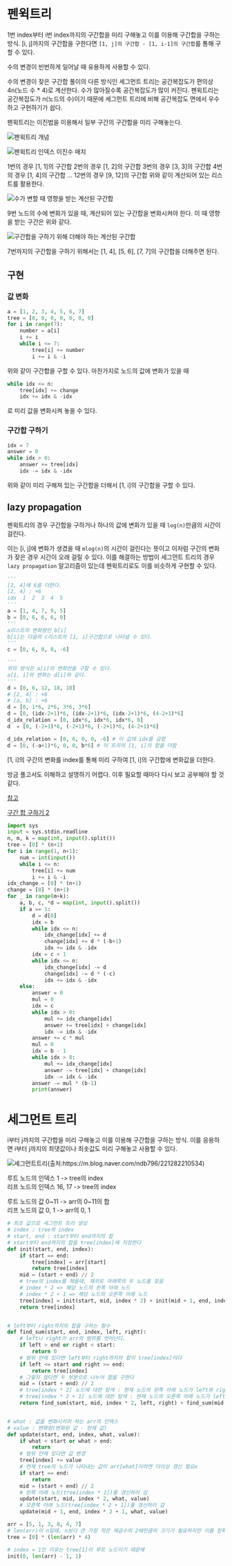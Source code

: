 # 펜윅트리

1번 index부터 i번 index까지의 구간합을 미리 구해놓고 이를 이용해 구간합을 구하는 방식. [i, j]까지의 구간합을 구한다면 `[1, j]의 구간합 - [1, i-1]의 구간합`를 통해 구할 수 있다.

수의 변경이 빈번하게 일어날 때 유용하게 사용할 수 있다.

수의 변경이 잦은 구간합 풀이의 다른 방식인 세그먼트 트리는 공간복잡도가 편의상 4n(노드 수 \* 4)로 계산한다. 수가 많아질수록 공간복잡도가 많이 커진다. 펜윅트리는 공간복잡도가 n(노드의 수)이기 때문에 세그먼트 트리에 비해 공간복잡도 면에서 우수하고 구현하기가 쉽다.

펜윅트리는 이진법을 이용해서 일부 구간의 구간합을 미리 구해놓는다.

![펜윅트리 개념](./assets_구간합/2023-02-08-20-04-56-image.png)

![펜윅트리 인덱스 이진수 매치](./assets_구간합/2023-02-08-20-08-08-image.png)

1번의 경우 [1, 1]의 구간합
2번의 경우 [1, 2]의 구간합
3번의 경우 [3, 3]의 구간합
4번의 경우 [1, 4]의 구간합
...
12번의 경우 [9, 12]의 구간합
위와 같이 계산되어 있는 리스트를 활용한다.

![수가 변할 때 영향을 받는 계산된 구간합](./assets_구간합/2023-02-08-20-21-45-image.png)

9번 노드의 수에 변화가 있을 때, 계산되어 있는 구간합을 변화시켜야 한다. 이 때 영향을 받는 구간은 위와 같다.

![구간합을 구하기 위해 더해야 하는 계산된 구간합](./assets_구간합/2023-02-08-20-30-25-image.png)

7번까지의 구간합을 구하기 위해서는 [1, 4], [5, 6], [7, 7]의 구간합을 더해주면 된다.

## 구현

### 값 변화

```python
a = [1, 2, 3, 4, 5, 6, 7]
tree = [0, 0, 0, 0, 0, 0, 0]
for i in range(7):
    number = a[i]
    i += i
    while i <= 7:
        tree[i] += number
        i += i & -i
```

위와 같이 구간합을 구할 수 있다. 마찬가지로 노드의 값에 변화가 있을 때

```python
while idx <= n:
    tree[idx] += change
    idx += idx & -idx
```

로 미리 값을 변화시켜 놓을 수 있다.

### 구간합 구하기

```python
idx = 7
answer = 0
while idx > 0:
    answer += tree[idx]
    idx -= idx & -idx
```

위와 같이 미리 구해져 있는 구간합을 더해서 [1, i]의 구간합을 구할 수 있다.

## lazy propagation

펜윅트리의 경우 구간합을 구하거나 하나의 값에 변화가 있을 때 `log(n)`만큼의 시간이 걸린다.

이는 [i, j]에 변화가 생겼을 때 `mlog(n)`의 시간이 걸린다는 뜻이고 이처럼 구간의 변화가 잦은 경우 시간이 오래 걸릴 수 있다. 이를 해결하는 방법이 세그먼트 트리의 경우 `lazy propagation` 알고리즘이 있는데 펜윅트리로도 이를 비슷하게 구현할 수 있다.

```python
'''
[2, 4]에 6을 더한다.
[2, 4] : +6
idx  1  2  3  4  5
'''
a = [1, 4, 7, 9, 5]
b = [0, 6, 6, 6, 0]
'''
a리스트의 변화량인 b[i]
b[i]는 다음의 c리스트의 [1, i]구간합으로 나타낼 수 있다.
'''
c = [0, 6, 0, 0, -6]

'''
위의 방식은 a[i]의 변화만을 구할 수 있다.
a[1, i]의 변화는 d[i]와 같다.
'''
d = [0, 6, 12, 18, 18]
# [2, 4] : +6
# [a, b] : +6
d = [0, 1*6, 2*6, 3*6, 3*6]
d = [0, (idx-2+1)*6, (idx-2+1)*6, (idx-2+1)*6, (4-2+1)*6]
d_idx_relation = [0, idx*6, idx*6, idx*6, 0]
d  = [0, (-2+1)*6, (-2+1)*6, (-2+1)*6, (4-2+1)*6]

d_idx_relation = [0, 6, 0, 0, -6] # 이 값에 idx를 곱함
d = [0, (-a+1)*6, 0, 0, b*6] # 이 트리의 [1, i]의 합을 더함
```

[1, i]의 구간의 변화를 index를 통해 미리 구하여 [1, i]의 구간합에 변화값을 더한다.

방금 풀고서도 이해하고 설명하기 어렵다. 이후 필요할 때마다 다시 보고 공부해야 할 것 같다.

[참고](https://nahwasa.com/entry/%ED%8E%9C%EC%9C%85-%ED%8A%B8%EB%A6%ACFenwick-tree-BIT-%EA%B8%B0%EB%B3%B8-2D-lazy-propagationrange-update-point-query-range-update-range-query#%EC%9D%91%EC%9A%A9_3_:_%EA%B5%AC%EA%B0%84_%EC%97%85%EB%8D%B0%EC%9D%B4%ED%8A%B8,_%EA%B5%AC%EA%B0%84_%EA%B0%92_%ED%9A%8D%EB%93%9D)

[구간 합 구하기 2](https://www.acmicpc.net/problem/10999)

```python
import sys
input = sys.stdin.readline
n, m, k = map(int, input().split())
tree = [0] * (n+1)
for i in range(1, n+1):
    num = int(input())
    while i <= n:
        tree[i] += num
        i += i & -i
idx_change = [0] * (n+1)
change = [0] * (n+1)
for _ in range(m+k):
    a, b, c, *d = map(int, input().split())
    if a == 1:
        d = d[0]
        idx = b
        while idx <= n:
            idx_change[idx] += d
            change[idx] += d * (-b+1)
            idx += idx & -idx
        idx = c + 1
        while idx <= n:
            idx_change[idx] -= d
            change[idx] -= d * (-c)
            idx += idx & -idx
    else:
        answer = 0
        mul = 0
        idx = c
        while idx > 0:
            mul += idx_change[idx]
            answer += tree[idx] + change[idx]
            idx -= idx & -idx
        answer += c * mul
        mul = 0
        idx = b - 1
        while idx > 0:
            mul += idx_change[idx]
            answer -= tree[idx] + change[idx]
            idx -= idx & -idx
        answer -= mul * (b-1)
        print(answer)
```

# 세그먼트 트리

i부터 j까지의 구간합을 미리 구해놓고 이를 이용해 구간합을 구하는 방식. 이를 응용하면 i부터 j까지의 최댓값이나 최솟값도 미리 구해놓고 사용할 수 있다.

![세그먼트트리(출처:https://m.blog.naver.com/ndb796/221282210534)](./assets_구간합/segment_tree.png)

루트 노드의 인덱스 1 -> tree의 index  
리프 노드의 인덱스 16, 17 -> tree의 index

루트 노드의 값 0\~11 -> arr의 0\~11의 합  
리프 노드의 값 0, 1 -> arr의 0, 1

```python
# 최초 값으로 세그먼트 트리 생성
# index : tree의 index
# start, end : start부터 end까지의 합
# start부터 end까지의 합을 tree[index]에 저장한다
def init(start, end, index):
    if start == end:
        tree[index] = arr[start]
        return tree[index]
    mid = (start + end) // 2
    # tree의 index를 채울때, 재귀로 아래쪽의 두 노드를 찾음
    # index * 2 => 해당 노드의 왼쪽 아래 노드
    # index * 2 + 1 => 해당 노드의 오른쪽 아래 노드
    tree[index] = init(start, mid, index * 2) + init(mid + 1, end, index * 2 + 1)
    return tree[index]


# left부터 right까지의 합을 구하는 함수
def find_sum(start, end, index, left, right):
    # left나 right가 arr의 범위를 벗어난다.
    if left > end or right < start:
        return 0
    # 범위 안에 있다면 left부터 right까지의 합이 tree[index]이다
    if left <= start and right >= end:
        return tree[index]
    # 그렇지 않다면 두 부분으로 나누어 합을 구한다
    mid = (start + end) // 2
    # tree[index * 2] 노드에 대한 탐색 : 현재 노드의 왼쪽 아래 노드가 left와 right 사이의 arr값들의 합인가?
    # tree[index * 2 + 1] 노드에 대한 탐색 : 현재 노드의 오른쪽 아래 노드가 left와 right 사이의 arr값들의 합인가?
    return find_sum(start, mid, index * 2, left, right) + find_sum(mid + 1, end, index * 2 + 1, left, right)


# what : 값을 변화시키려 하는 arr의 인덱스
# value : 변화량(변화된 값 - 현재 값)
def update(start, end, index, what, value):
    if what < start or what > end:
        return
    # 범위 안에 있다면 값 변경
    tree[index] += value
    # 현재 tree의 노드가 나타내는 값이 arr[what]이라면 더이상 갱신 필요x
    if start == end:
        return
    mid = (start + end) // 2
    # 왼쪽 아래 노드(tree[index * 2])를 갱신하러 감
    update(start, mid, index * 2, what, value)
    # 오른쪽 아래 노드(tree[index * 2 + 1])를 갱신하러 감
    update(mid + 1, end, index * 2 + 1, what, value)

arr = [5, 1, 3, 8, 4, 7]
# len(arr)이 n일때, n보다 큰 가장 작은 제곱수의 2배만큼의 크기가 필요하지만 이를 정확히 구하기 힘들기 때문에 대충 n * 4의 크기로 tree를 생성한다
tree = [0] * (len(arr) * 4)

# index = 1인 이유는 tree[1]이 루트 노드이기 때문에
init(0, len(arr) - 1, 1)
```
